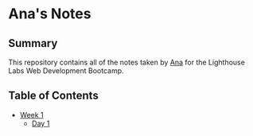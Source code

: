 # Ana's Notes

## Summary 

This repository contains all of the notes taken by [Ana](https://github.com/analuciachin) for the Lighthouse Labs Web Development Bootcamp.


## Table of Contents

* [Week 1](/Week_1)
  * [Day 1](/Week_1/Day_1)